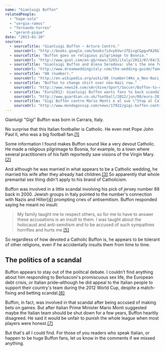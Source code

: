 ```yaml
---
name: "Gianluigi Buffon"
relatedPeople:
  - "hope-solo"
  - "sergio-ramos"
  - "fernando-torres"
  - "gerard-pique"
date: "2013-01-10"
sources:
  - sourceTitle: "Gianluigi Buffon – Arturo Contró."
    sourceUrl: "http://books.google.com/books?id=y6VwrJfEivgC&pg=PA20&lpg=PA20&dq=gianluigi+buffon+pope&source=bl&ots=zrvnTI1_tA&sig=oSeSRIVA0TeUi2f73qlsUjScC5M&hl=en&sa=X&ei=lDPrUIK8EOSP0QHB_YGgBw&ved=0CEIQ6AEwAg#v=onepage&q=gianluigi%20buffon%20pope&f=false"
  - sourceTitle: "Buffon goes on religious pilgrimage to Bosnia."
    sourceUrl: "http://www.goal.com/en-gb/news/3265/italy/2012/07/04/3220345/buffon-goes-on-religious-pilgrimage-to-bosnia"
  - sourceTitle: "Gianluigi Buffon and Alena Seredova: she's the one for the italian keeper of Juventus."
    sourceUrl: "http://www.dreamweddingitaly.com/the-wedding-guide/famous-wedding/1475-gianluigi-buffon-and-alena-seredova-shes-the-one-for-the-italian-keeper-of-juventus.html"
  - sourceTitle: "88 (number)."
    sourceUrl: "http://en.wikipedia.org/wiki/88_(number)#As_a_Neo-Nazi_symbol"
  - sourceTitle: "Buffon to change shirt over neo-Nazi row."
    sourceUrl: "http://www.news24.com/xArchive/Sport/Soccer/Buffon-to-change-shirt-over-neo-Nazi-row-20000909"
  - sourceTitle: "Euro2012: Gianluigi Buffon wants fans to back scandal-hit Italy."
    sourceUrl: "http://www.guardian.co.uk/football/2012/jun/08/euro-2012-gianluigi-buffon-italy"
  - sourceTitle: "Gigi Buffon contro Mario Monti e al suo \"Stop al Calcio.\""
    sourceUrl: "http://www.mondogossip.com/news/17922/gigi-buffon-contro-mario-monti-e-al-suo-stop-al-calcio.html"
---
```


Gianluigi "Gigi" Buffon was born in Carrara, Italy.

No surprise that this Italian footballer is Catholic. He even met Pope John Paul II, who was a big football fan.<a class="source-citation" href="#http://books.google.com/books?id=y6VwrJfEivgC&pg=PA20&lpg=PA20&dq=gianluigi+buffon+pope&source=bl&ots=zrvnTI1_tA&sig=oSeSRIVA0TeUi2f73qlsUjScC5M&hl=en&sa=X&ei=lDPrUIK8EOSP0QHB_YGgBw&ved=0CEIQ6AEwAg#v=onepage&q=gianluigi%20buffon%20pope&f=false" title="Gianluigi Buffon – Arturo Contró.">[1]</a>

Some information I found makes Buffon sound like a very devout Catholic. He made a religious pilgrimage to Bosnia, for example, to a town where several practitioners of his faith reportedly saw visions of the Virgin Mary.<a class="source-citation" href="#http://www.goal.com/en-gb/news/3265/italy/2012/07/04/3220345/buffon-goes-on-religious-pilgrimage-to-bosnia" title="Buffon goes on religious pilgrimage to Bosnia.">[2]</a>

And although he was married in what appears to be a Catholic wedding, he married his wife after they already had children.<a class="source-citation" href="#http://www.dreamweddingitaly.com/the-wedding-guide/famous-wedding/1475-gianluigi-buffon-and-alena-seredova-shes-the-one-for-the-italian-keeper-of-juventus.html" title="Gianluigi Buffon and Alena Seredova: she&apos;s the one for the italian keeper of Juventus.">[3]</a> So apparently that whole premarital sex thing didn't apply to his brand of Catholicism.

Buffon was involved in a little scandal involving his pick of jersey number 88 back in 2000. Jewish groups in Italy pointed to the number's connection with Nazis and Hilter<a class="source-citation" href="#http://en.wikipedia.org/wiki/88_(number)#As_a_Neo-Nazi_symbol" title="88 (number).">[4]</a> prompting cries of antisemitism. Buffon responded saying he meant no insult:

>My family taught me to respect others, so for me to have to answer these accusations is an insult to them. I was taught about the holocaust and anti-semitism and to be accused of such sympathies horrifies and hurts me.<a class="source-citation" href="#http://www.news24.com/xArchive/Sport/Soccer/Buffon-to-change-shirt-over-neo-Nazi-row-20000909" title="Buffon to change shirt over neo-Nazi row.">[5]</a>

So regardless of how devoted a Catholic Buffon is, he appears to be tolerant of other religions, even if he accidentally insults them from time to time.


## The politics of a scandal

Buffon appears to stay out of the political debate. I couldn't find anything about him responding to Berlusconi's promiscuous sex life, the European debt crisis, or Italian pride–although he did appeal to the Italian people to support their country's team during the 2012 World Cup, despite a match-fixing and betting scandal.<a class="source-citation" href="#http://www.guardian.co.uk/football/2012/jun/08/euro-2012-gianluigi-buffon-italy" title="Euro2012: Gianluigi Buffon wants fans to back scandal-hit Italy.">[6]</a>

Buffon, in fact, was involved in that scandal after being accused of making bets on games. But after Italian Prime Minister Mario Monti suggested maybe the Italian team should be shut down for a few years, Buffon heartily disagreed. He said it would be unfair to punish the whole league when most players were honest.<a class="source-citation" href="#http://www.mondogossip.com/news/17922/gigi-buffon-contro-mario-monti-e-al-suo-stop-al-calcio.html" title="Gigi Buffon contro Mario Monti e al suo &quot;Stop al Calcio.&quot;">[7]</a>

But that's all I could find. For those of you readers who speak Italian, or happen to be huge Buffon fans, let us know in the comments if we missed anything.